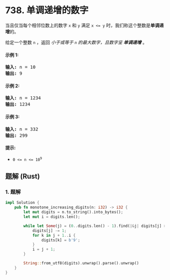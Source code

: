 # 738. 单调递增的数字
当且仅当每个相邻位数上的数字 `x` 和 `y` 满足 `x <= y` 时，我们称这个整数是**单调递增**的。

给定一个整数 `n` ，返回 *小于或等于 `n` 的最大数字，且数字呈 **单调递增*** 。

#### 示例 1:
<pre>
<strong>输入:</strong> n = 10
<strong>输出:</strong> 9
</pre>

#### 示例 2:
<pre>
<strong>输入:</strong> n = 1234
<strong>输出:</strong> 1234
</pre>

#### 示例 3:
<pre>
<strong>输入:</strong> n = 332
<strong>输出:</strong> 299
</pre>

#### 提示:
* <code>0 <= n <= 10<sup>9</sup></code>

## 题解 (Rust)

### 1. 题解
```Rust
impl Solution {
    pub fn monotone_increasing_digits(n: i32) -> i32 {
        let mut digits = n.to_string().into_bytes();
        let mut i = digits.len();

        while let Some(j) = (0..digits.len() - 1).find(|&j| digits[j] > digits[j + 1]) {
            digits[j] -= 1;
            for k in j + 1..i {
                digits[k] = b'9';
            }
            i = j + 1;
        }

        String::from_utf8(digits).unwrap().parse().unwrap()
    }
}
```
